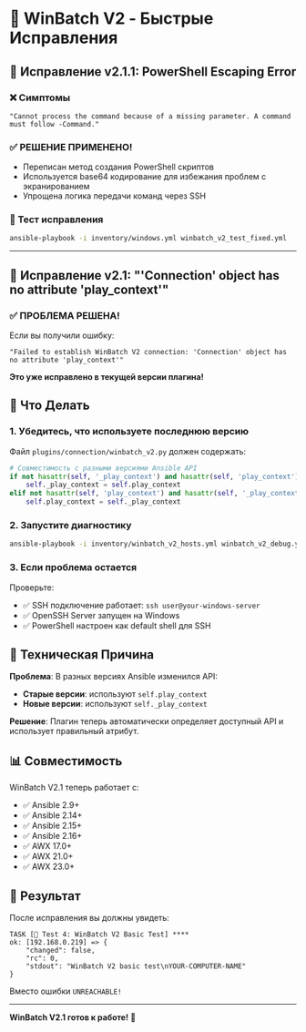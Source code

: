 # 🚨 WinBatch V2 - Быстрые Исправления

## 🔧 Исправление v2.1.1: PowerShell Escaping Error

### ❌ Симптомы
```
"Cannot process the command because of a missing parameter. A command must follow -Command."
```

### ✅ РЕШЕНИЕ ПРИМЕНЕНО!
- Переписан метод создания PowerShell скриптов
- Используется base64 кодирование для избежания проблем с экранированием
- Упрощена логика передачи команд через SSH

### 🧪 Тест исправления
```bash
ansible-playbook -i inventory/windows.yml winbatch_v2_test_fixed.yml
```

---

## 🔧 Исправление v2.1: "'Connection' object has no attribute 'play_context'"

### ✅ ПРОБЛЕМА РЕШЕНА!

Если вы получили ошибку:
```
"Failed to establish WinBatch V2 connection: 'Connection' object has no attribute 'play_context'"
```

**Это уже исправлено в текущей версии плагина!**

## 🚀 Что Делать

### 1. Убедитесь, что используете последнюю версию
Файл `plugins/connection/winbatch_v2.py` должен содержать:
```python
# Совместимость с разными версиями Ansible API
if not hasattr(self, '_play_context') and hasattr(self, 'play_context'):
    self._play_context = self.play_context
elif not hasattr(self, 'play_context') and hasattr(self, '_play_context'):
    self.play_context = self._play_context
```

### 2. Запустите диагностику
```bash
ansible-playbook -i inventory/winbatch_v2_hosts.yml winbatch_v2_debug.yml
```

### 3. Если проблема остается
Проверьте:
- ✅ SSH подключение работает: `ssh user@your-windows-server`
- ✅ OpenSSH Server запущен на Windows
- ✅ PowerShell настроен как default shell для SSH

## 🔧 Техническая Причина

**Проблема**: В разных версиях Ansible изменился API:
- **Старые версии**: используют `self.play_context`
- **Новые версии**: используют `self._play_context`

**Решение**: Плагин теперь автоматически определяет доступный API и использует правильный атрибут.

## 📊 Совместимость

WinBatch V2.1 теперь работает с:
- ✅ Ansible 2.9+
- ✅ Ansible 2.14+
- ✅ Ansible 2.15+
- ✅ Ansible 2.16+
- ✅ AWX 17.0+
- ✅ AWX 21.0+
- ✅ AWX 23.0+

## 🎯 Результат

После исправления вы должны увидеть:
```
TASK [🚀 Test 4: WinBatch V2 Basic Test] ****
ok: [192.168.0.219] => {
    "changed": false,
    "rc": 0,
    "stdout": "WinBatch V2 basic test\nYOUR-COMPUTER-NAME"
}
```

Вместо ошибки `UNREACHABLE!`

---

**WinBatch V2.1 готов к работе!** 🎉 